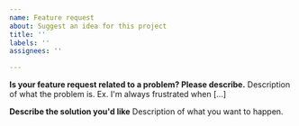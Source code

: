 ```yaml
---
name: Feature request
about: Suggest an idea for this project
title: ''
labels: ''
assignees: ''

---
```


<!-- Please search existing issues to avoid creating duplicates. -->
<!-- FYI issues: https://github.com/formulahendry/vscode-code-runner/issues?utf8=%E2%9C%93&q=is%3Aissue+label%3Afyi -->

**Is your feature request related to a problem? Please describe.**
Description of what the problem is. Ex. I'm always frustrated when [...]

**Describe the solution you'd like**
Description of what you want to happen.
